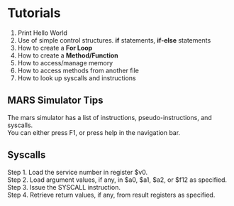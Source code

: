 # Tutorials
1. Print Hello World  
2. Use of simple control structures. **if** statements, **if-else** statements
2. How to create a **For Loop**  
3. How to create a **Method/Function**  
4. How to access/manage memory
5. How to access methods from another file
6. How to look up syscalls and instructions


## MARS Simulator Tips
The mars simulator has a list of instructions, pseudo-instructions, and syscalls.  
You can either press F1, or press help in the navigation bar.

## Syscalls
Step 1. Load the service number in register $v0.  
Step 2. Load argument values, if any, in $a0, $a1, $a2, or $f12 as specified.  
Step 3. Issue the SYSCALL instruction.  
Step 4. Retrieve return values, if any, from result registers as specified.  
